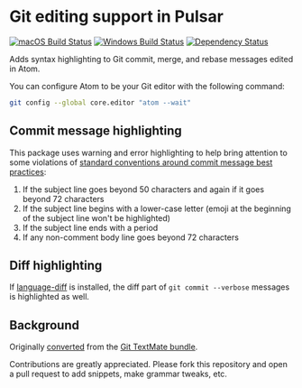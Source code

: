 # Git editing support in Pulsar
[![macOS Build Status](https://travis-ci.org/atom/language-git.svg?branch=master)](https://travis-ci.org/atom/language-git)
[![Windows Build Status](https://ci.appveyor.com/api/projects/status/481319gyrr1feo8b/branch/master?svg=true)](https://ci.appveyor.com/project/Atom/language-git/branch/master)
[![Dependency Status](https://david-dm.org/atom/language-git.svg)](https://david-dm.org/atom/language-git)

Adds syntax highlighting to Git commit, merge, and rebase messages edited in Atom.

You can configure Atom to be your Git editor with the following command:

```sh
git config --global core.editor "atom --wait"
```

## Commit message highlighting

This package uses warning and error highlighting to help bring attention to some violations of [standard conventions around commit message best practices](http://chris.beams.io/posts/git-commit/#seven-rules):

1. If the subject line goes beyond 50 characters and again if it goes beyond 72 characters
1. If the subject line begins with a lower-case letter (emoji at the beginning of the subject line won't be highlighted)
1. If the subject line ends with a period
1. If any non-comment body line goes beyond 72 characters

## Diff highlighting

If [language-diff](https://atom.io/packages/language-diff) is installed, the
diff part of `git commit --verbose` messages is highlighted as well.

## Background

Originally [converted](http://flight-manual.atom.io/hacking-atom/sections/converting-from-textmate) from the [Git TextMate bundle](https://github.com/textmate/git.tmbundle).

Contributions are greatly appreciated. Please fork this repository and open a pull request to add snippets, make grammar tweaks, etc.
